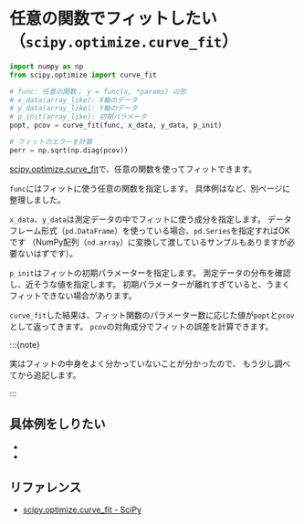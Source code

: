 # 任意の関数でフィットしたい（``scipy.optimize.curve_fit``）

```python
import numpy as np
from scipy.optimize import curve_fit

# func: 任意の関数； y = func(x, *params) の形
# x_data(array_like): X軸のデータ
# y_data(array_like): Y軸のデータ
# p_init(array_like): 初期パラメータ
popt, pcov = curve_fit(func, x_data, y_data, p_init)

# フィットのエラーを計算
perr = np.sqrt(np.diag(pcov))
```

[scipy.optimize.curve_fit](https://docs.scipy.org/doc/scipy/reference/generated/scipy.optimize.curve_fit.html)で、任意の関数を使ってフィットできます。

``func``にはフィットに使う任意の関数を指定します。
具体例は[](./pandas-fit-gaussian.md)など、別ページに整理しました。

``x_data``、``y_data``は測定データの中でフィットに使う成分を指定します。
データフレーム形式（``pd.DataFrame``）を使っている場合、``pd.Series``を指定すればOKです
（NumPy配列（``nd.array``）に変換して渡しているサンプルもありますが必要ないはずです）。

``p_init``はフィットの初期パラメーターを指定します。
測定データの分布を確認し、近そうな値を指定します。
初期パラメーターが離れすぎていると、うまくフィットできない場合があります。

``curve_fit``した結果は、フィット関数のパラメーター数に応じた値が``popt``と``pcov``として返ってきます。
``pcov``の対角成分でフィットの誤差を計算できます。

:::{note}

実はフィットの中身をよく分かっていないことが分かったので、
もう少し調べてから追記します。

:::

## 具体例をしりたい

- [](./pandas-fit-gaussian.md)
- [](./pandas-fit-erfc.md)

## リファレンス

- [scipy.optimize.curve_fit - SciPy](https://docs.scipy.org/doc/scipy/reference/generated/scipy.optimize.curve_fit.html)


